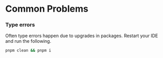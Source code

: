 # Common Problems

### Type errors

Often type errors happen due to upgrades in packages. Restart your IDE and run the following.

```bash
pnpm clean && pnpm i
```
